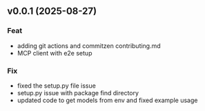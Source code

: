 ## v0.0.1 (2025-08-27)

### Feat

- adding git actions and commitzen contributing.md
- MCP client with e2e setup

### Fix

- fixed the setup.py file issue
- setup.py issue with package find directory
- updated code to get models from env and fixed example usage
